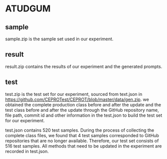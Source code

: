 # ATUDGUM
## sample
sample.zip is the sample set used in our experiment.

## result
result.zip contains the results of our experiment and the generated prompts.

## test
test.zip is the test set for our experiment, sourced from text.json in https://github.com/CEPROTest/CEPROT/blob/master/data/gen.zip. we obtained the complete production class before and after the update and the test class before and after the update through the GitHub repository name, file path, commit id and other information in the test.json to build the test set for our experiment.

test.json contains 520 test samples. During the process of collecting the complete class files, we found that 4 test samples corresponded to GitHub repositories that are no longer available. Therefore, our test set consists of 516 test samples. All methods that need to be updated in the experiment are recorded in test.json.
